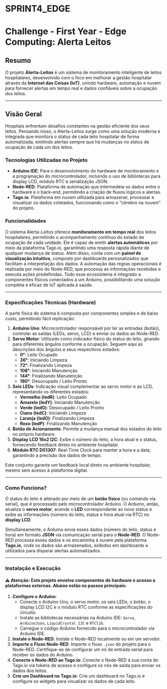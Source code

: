 # SPRINT4_EDGE
# Challenge - First Year - Edge Computing: Alerta Leitos

## Resumo
O projeto **Alerta-Leitos** é um sistema de monitoramento inteligente de leitos hospitalares, desenvolvido com o foco em melhorar a gestão hospitalar através da **Internet das Coisas (IoT)**, unindo hardware, automação e nuvem para fornecer alertas em tempo real e dados confiáveis sobre a ocupação dos leitos.

---

## Visão Geral
Hospitais enfrentam desafios constantes na gestão eficiente dos seus leitos. Pensando nisso, o Alerta-Leitos surge como uma solução moderna e integrada que monitora o status de cada leito hospitalar de forma automatizada, emitindo alertas sempre que há mudanças no status de ocupação de cada um dos leitos.

### Tecnologias Utilizadas no Projeto

* **Arduino IDE**: Para o desenvolvimento do hardware de monitoramento e a programação do microcontrolador, incluindo o uso de bibliotecas para display LCD, módulo RTC e serialização JSON.
* **Node-RED**: Plataforma de automação que intermedeia os dados entre o hardware e o back-end, permitindo a criação de fluxos lógicos e alertas.
* **Tago.io**: Plataforma em nuvem utilizada para armazenar, processar e visualizar os dados coletados, funcionando como o "cérebro na nuvem" do projeto.

### Funcionalidades
O sistema Alerta-Leitos oferece **monitoramento em tempo real** dos leitos hospitalares, permitindo o acompanhamento contínuo do estado de ocupação de cada unidade. Ele é capaz de emitir **alertas automáticos** por meio da plataforma Tago.io, garantindo uma resposta rápida diante de qualquer mudança de status. Além disso, conta com um **painel de visualização intuitivo**, composto por dashboards personalizados que facilitam a interpretação dos dados. A automação das regras operacionais é realizada por meio do Node-RED, que processa as informações recebidas e executa ações predefinidas. Todo esse ecossistema é integrado a componentes físicos conectados a um Arduino, possibilitando uma solução completa e eficaz de IoT aplicada à saúde.

---

### Especificações Técnicas (Hardware)
A parte física do sistema é composta por componentes simples e de baixo custo, permitindo fácil replicação:

1.  **Arduino Uno**: Microcontrolador responsável por ler as entradas (botão), controlar as saídas (LEDs, servo, LCD) e enviar os dados ao Node-RED.
2.  **Servo Motor**: Utilizado como indicador físico do status do leito, girando para diferentes ângulos conforme a ocupação. Seguem aqui as descrições dos ângulos e seus respectivos estados:
    * **0°**: Leito Ocupado
    * **36°**: Iniciando Limpeza
    * **72°**: Finalizando Limpeza
    * **108°**: Iniciando Manutenção
    * **144°**: Finalizando Manutenção
    * **180°**: Desocupado / Leito Pronto
3.  **Seis LEDs**: Indicação visual complementar ao servo motor e ao LCD, representando os diferentes estados:
    * **Vermelho (ledR)**: Leito Ocupado
    * **Amarelo (ledY)**: Iniciando Manutenção
    * **Verde (ledG)**: Desocupado / Leito Pronto
    * **Ciano (ledC)**: Iniciando Limpeza
    * **Laranja (ledO)**: Finalizando Limpeza
    * **Roxo (ledP)**: Finalizando Manutenção
4.  **Botão de Acionamento**: Permite a mudança manual dos estados do leito no próprio hardware.
5.  **Display LCD 16x2 I2C**: Exibe o número do leito, a hora atual e o status, fornecendo feedback direto no ambiente hospitalar.
6.  **Módulo RTC DS1307**: Real-Time Clock para manter a hora e a data, garantindo a precisão dos dados de tempo.

Este conjunto garante um feedback local direto no ambiente hospitalar, mesmo sem acesso à plataforma digital.

---

### Como Funciona?
O status do leito é alterado por meio de um **botão físico** (ou comando via serial), que é processado pelo microcontrolador Arduino. O Arduino, então, atualiza o **servo motor**, acende o **LED** correspondente ao novo status e exibe as informações (número do leito, status e hora atual via RTC) no **display LCD**.

Simultaneamente, o Arduino envia esses dados (número do leito, status e hora) em formato **JSON** via comunicação serial para o **Node-RED**. O Node-RED processa esses dados e os encaminha à nuvem pela plataforma **Tago.io**, onde os dados são armazenados, exibidos em dashboards e utilizados para disparar alertas automatizados.

---

### Instalação e Execução

#### ⚠️ Atenção: Este projeto envolve componentes de hardware e acesso a plataformas externas. Abaixo estão os passos principais:

1.  **Configure o Arduino**:
    * Conecte o Arduino Uno, o servo motor, os seis LEDs, o botão, o display LCD I2C e o módulo RTC conforme as especificações do circuito.
    * Instale as bibliotecas necessárias na Arduino IDE: `Servo`, `ArduinoJson`, `LiquidCrystal_I2C` e `RTClib`.
    * Carregue o código Arduino fornecido para o microcontrolador via Arduino IDE.
2.  **Instale o Node-RED**: Instale o Node-RED localmente ou em um servidor.
3.  **Importe o Fluxo Node-RED**: Importe o fluxo `.json` do projeto para o Node-RED. Certifique-se de configurar um nó de entrada serial para receber os dados do Arduino.
4.  **Conecte o Node-RED ao Tago.io**: Conecte o Node-RED à sua conta do Tago.io via tokens de acesso e configure os nós de saída para enviar os dados dos leitos.
5.  **Crie um Dashboard no Tago.io**: Crie um dashboard no Tago.io e configure os widgets para visualizar os dados de cada leito.
